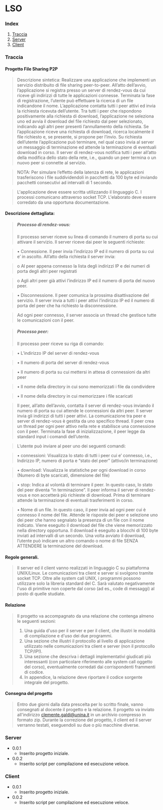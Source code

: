 # LSO

### Index
1. [Traccia](https://github.com/luco10/LSO/blob/master/README.md#traccia)
2. [Server](https://github.com/luco10/LSO/blob/master/README.md#server)
3. [Client](https://github.com/luco10/LSO/blob/master/README.md#client)


### Traccia
#### Progetto File Sharing P2P
> Descrizione sintetica:
Realizzare una applicazione che implementi un servizio distribuito di file sharing peer-to-peer.
All’atto dell’avvio, l’applicazione si registra presso un server di rendez-vous da cui riceve gli
indirizzi di tutte le applicazioni connesse. Terminata la fase di registrazione, l’utente può effettuare
la ricerca di un file indicandone il nome. L’applicazione contatta tutti i peer attivi ed invia la
richiesta ricevuta dell’utente. Tra tutti i peer che rispondono positivamente alla richiesta di
download, l’applicazione ne seleziona uno ed avvia il download del file richiesto dal peer
selezionato, indicando agli altri peer presenti l’annullamento della richiesta. Se l’applicazione
riceve una richiesta di download, ricerca localmente il file richiesto e, se presente, si propone per
l’invio. Su richiesta dell’utente l’applicazione può terminare, nel qual caso invia al server un
messaggio di terminazione ed attende la terminazione di eventuali download in corso.
Il server di rendez-vous notifica tutti i peer all’atto della modifica dello stato della rete, i.e., quando
un peer termina o un nuovo peer si connette al servizio.

> NOTA: Per simulare l’effetto della latenza di rete, le applicazioni trasferiscono i file suddividendoli
in pacchetti da 100 byte ed inviando pacchetti consecutivi ad intervalli di 1 secondo.

> L'applicazione deve essere scritta utilizzando il linguaggio C. I processi comunicano attraverso
socket TCP. L'elaborato deve essere corredato da una opportuna documentazione.

#### Descrizione dettagliata:
> ##### Processo di rendez-vous:
> Il processo server riceve su linea di comando il numero di porta su cui attivare il servizio. Il server
riceve dai peer le seguenti richieste:

> • Connessione. Il peer invia l’indirizzo IP ed il numero di porta su cui e’ in ascolto. All’atto
della richiesta il server invia:

> o Al peer appena connesso la lista degli indirizzi IP e dei numeri di porta degli altri
peer registrati

> o Agli altri peer già attivi l’indirizzo IP ed il numero di porta del nuovo peer.

> • Disconnessione. Il peer comunica la prossima disattivazione del servizio. Il server invia a
tutti i peer attivi l’indirizzo IP ed il numero di porta del peer che ha richiesto la
disconnessione.

> Ad ogni peer connesso, il server associa un thread che gestisce tutte le comunicazioni con il peer.

> ##### Processo peer:
> Il processo peer riceve su riga di comando:

> • L’indirizzo IP del server di rendez-vous

> • Il numero di porta del server di rendez-vous

> • Il numero di porta su cui mettersi in attesa di connessioni da altri peer

> • Il nome della directory in cui sono memorizzati i file da condividere

> • Il nome della directory in cui memorizzare i file scaricati

> Il peer, all’atto dell’avvio, contatta il server di rendez-vous inviando il numero di porta su cui
attende le connessioni da altri peer. Il server invia gli indirizzi di tutti i peer attivi. La
comunicazione tra peer e server di rendez-vous è gestita da uno specifico thread.
Il peer crea un thread per ogni peer attivo nella rete e stabilisce una connessione con il peer.
Terminata la fase di inizializzazione, il peer legge da standard input i comandi dell’utente.

> L’utente può inviare al peer uno dei seguenti comandi:

> • connessioni: Visualizza lo stato di tutti i peer cui e’ connesso, i.e., Indirizzo IP, numero di
porta e “stato del peer” (attivo/in terminazione)

> • download: Visualizza le statistiche per ogni download in corso (Numero di byte scaricati,
dimensione del file)

> • stop: Indica al volontà di terminare il peer. In questo caso, lo stato del peer diventa “in
terminazione”. Il peer informa il server di rendez-vous e non accetterà più richieste di
download. Prima di terminare attende la terminazione di eventuali trasferimenti in corso.

> • Nome di un file. In questo caso, il peer invia ad ogni peer cui è connesso il nome del file.
Attende le risposte dei peer e selezione uno dei peer che hanno segnalato la presenza di un
file con il nome indicato. Viene eseguito il download del file che viene memorizzato nella
directory opportuna. Il download è eseguito a blocchi di 100 byte inviati ad intervalli di un
secondo. Una volta avviato il download, l’utente può indicare un altro comando o nome di
file SENZA ATTENDERE la terminazione del download.

#### Regole generali.
> Il server ed il client vanno realizzati in linguaggio C su piattaforma UNIX/Linux. Le comunicazioni
tra client e server si svolgono tramite socket TCP. Oltre alle system call UNIX, i programmi
possono utilizzare solo la libreria standard del C. Sarà valutato negativamente l'uso di primitive non
coperte dal corso (ad es., code di messaggi) al posto di quelle studiate.

#### Relazione
> Il progetto va accompagnato da una relazione che contenga almeno le seguenti sezioni:
> 1. Una guida d'uso per il server e per il client, che illustri le modalità di compilazione e d'uso dei
due programmi.
> 2. Una sezione che illustri il protocollo al livello di applicazione utilizzato nelle comunicazioni tra
client e server (non il protocollo TCP/IP!).
> 3. Una sezione che descriva i dettagli implementativi giudicati più interessanti (con particolare
riferimento alle system call oggetto del corso), eventualmente corredati dai corrispondenti
frammenti di codice.
> 4. In appendice, la relazione deve riportare il codice sorgente integrale del progetto.

#### Consegna del progetto
> Entro due giorni dalla data prescelta per lo scritto finale, vanno consegnati al docente il progetto e la
relazione. Il progetto va inviato all'indirizzo clemente.galdi@unina.it in un archivio compresso in
formato zip. Durante la correzione del progetto, il client ed il server verranno testati, eseguendoli su
due o più macchine diverse.


### Server
- 0.0.1
  - Inserito progetto iniziale.
- 0.0.2
  - Inserito script per compilazione ed esecuzione veloce.


### Client
- 0.0.1
  - Inserito progetto iniziale.
- 0.0.2
  - Inserito script per compilazione ed esecuzione veloce.
